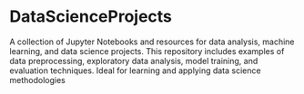 # DataScienceProjects
A collection of Jupyter Notebooks and resources for data analysis, machine learning, and data science projects. This repository includes examples of data preprocessing, exploratory data analysis, model training, and evaluation techniques. Ideal for learning and applying data science methodologies
